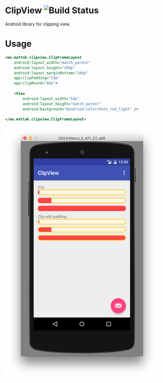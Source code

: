 # ClipView ![Build Status](https://travis-ci.org/mattak/ClipView.svg?branch=master)

Android library for clipping view.

# Usage

```xml
<me.mattak.clipview.ClipFrameLayout
    android:layout_width="match_parent"
    android:layout_height="20dp"
    android:layout_marginBottom="10dp"
    app:clipPadding="2dp"
    app:clipRound="8dp">

    <View
        android:layout_width="5dp"
        android:layout_height="match_parent"
        android:background="@android:color/holo_red_light" />

</me.mattak.clipview.ClipFrameLayout>
```

![clipview](./art/clipview.png)
